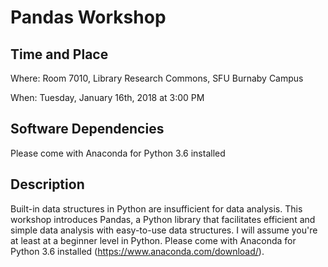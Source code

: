# Pandas Workshop

## Time and Place

Where: Room 7010, Library Research Commons, SFU Burnaby Campus

When: Tuesday, January 16th, 2018 at 3:00 PM

## Software Dependencies

Please come with Anaconda for Python 3.6 installed

## Description

Built-in data structures in Python are insufficient for data analysis. This workshop introduces Pandas, a Python library that facilitates efficient and simple data analysis with easy-to-use data structures. I will assume you're at least at a beginner level in Python. Please come with Anaconda for Python 3.6 installed (https://www.anaconda.com/download/).

